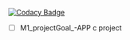 
[![Codacy Badge](https://api.codacy.com/project/badge/Grade/d69bef8dbe594f2b8815d7391c30a3fd)](https://app.codacy.com/gh/gunasekar0004/M1_projectGoal_APP?utm_source=github.com&utm_medium=referral&utm_content=gunasekar0004/M1_projectGoal_APP&utm_campaign=Badge_Grade_Settings)

* [ ] M1_projectGoal_-APP
c project
